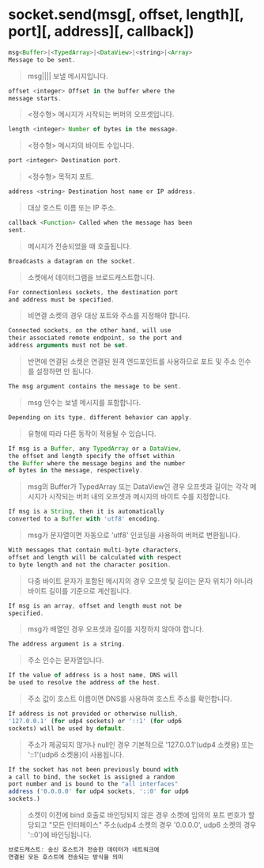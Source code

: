 # socket.send(msg[, offset, length][, port][, address][, callback])

```jsx
msg<Buffer>|<TypedArray>|<DataView>|<string>|<Array> 
Message to be sent.
```

> msg<Buffer>|<TypedArray>|<DataView>|<string>|<Array> 보낼 메시지입니다.
> 

```jsx
offset <integer> Offset in the buffer where the 
message starts.
```

> <정수형> 메시지가 시작되는 버퍼의 오프셋입니다.
> 

```jsx
length <integer> Number of bytes in the message.
```

> <정수형> 메시지의 바이트 수입니다.
> 

```jsx
port <integer> Destination port.
```

> <정수형> 목적지 포트.
> 

```jsx
address <string> Destination host name or IP address.
```

> <string> 대상 호스트 이름 또는 IP 주소.
> 

```jsx
callback <Function> Called when the message has been 
sent.
```

> <Function> 메시지가 전송되었을 때 호출됩니다.
> 

```jsx
Broadcasts a datagram on the socket.
```

> 소켓에서 데이터그램을 브로드캐스트합니다.
> 

```jsx
For connectionless sockets, the destination port 
and address must be specified.
```

> 비연결 소켓의 경우 대상 포트와 주소를 지정해야 합니다.
> 

```jsx
Connected sockets, on the other hand, will use 
their associated remote endpoint, so the port and 
address arguments must not be set.
```

> 반면에 연결된 소켓은 연결된 원격 엔드포인트를 사용하므로 포트 및 주소 인수를 설정하면 안 됩니다.
> 

```jsx
The msg argument contains the message to be sent.
```

> msg 인수는 보낼 메시지를 포함합니다.
> 

```jsx
Depending on its type, different behavior can apply.
```

> 유형에 따라 다른 동작이 적용될 수 있습니다.
> 

```jsx
If msg is a Buffer, any TypedArray or a DataView, 
the offset and length specify the offset within 
the Buffer where the message begins and the number 
of bytes in the message, respectively.
```

> msg의 Buffer가 TypedArray 또는 DataView인 경우 오프셋과 길이는 각각 메시지가 시작되는 버퍼 내의 오프셋과 메시지의 바이트 수를 지정합니다.
> 

```jsx
If msg is a String, then it is automatically 
converted to a Buffer with 'utf8' encoding.
```

> msg가 문자열이면 자동으로 'utf8' 인코딩을 사용하여 버퍼로 변환됩니다.
> 

```jsx
With messages that contain multi-byte characters, 
offset and length will be calculated with respect 
to byte length and not the character position.
```

> 다중 바이트 문자가 포함된 메시지의 경우 오프셋 및 길이는 문자 위치가 아니라 바이트 길이를 기준으로 계산됩니다.
> 

```jsx
If msg is an array, offset and length must not be 
specified.
```

> msg가 배열인 경우 오프셋과 길이를 지정하지 않아야 합니다.
> 

```jsx
The address argument is a string.
```

> 주소 인수는 문자열입니다.
> 

```jsx
If the value of address is a host name, DNS will 
be used to resolve the address of the host.
```

> 주소 값이 호스트 이름이면 DNS를 사용하여 호스트 주소를 확인합니다.
> 

```jsx
If address is not provided or otherwise nullish, 
'127.0.0.1' (for udp4 sockets) or '::1' (for udp6 
sockets) will be used by default.
```

> 주소가 제공되지 않거나 null인 경우 기본적으로 '127.0.0.1'(udp4 소켓용) 또는 '::1'(udp6 소켓용)이 사용됩니다.
> 

```jsx
If the socket has not been previously bound with 
a call to bind, the socket is assigned a random 
port number and is bound to the "all interfaces" 
address ('0.0.0.0' for udp4 sockets, '::0' for udp6 
sockets.)
```

> 소켓이 이전에 bind 호출로 바인딩되지 않은 경우 소켓에 임의의 포트 번호가 할당되고 "모든 인터페이스" 주소(udp4 소켓의 경우 '0.0.0.0', udp6 소켓의 경우 '::0')에 바인딩됩니다.
> 

```jsx
브로드캐스트: 송신 호스트가 전송한 데이터가 네트워크에
연결된 모든 호스트에 전송되는 방식을 의미
```